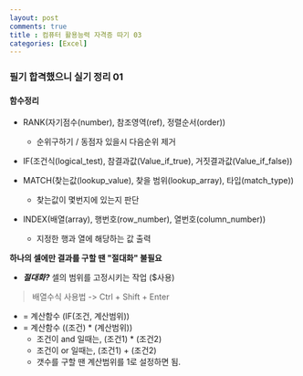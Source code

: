 ```yaml
---
layout: post
comments: true
title : 컴퓨터 활용능력 자격증 따기 03
categories: [Excel]
---
```


### 필기 합격했으니 실기 정리 01

#### 함수정리
- RANK(자기점수(number), 참조영역(ref), 정렬순서(order))
  * 순위구하기 / 동점자 있을시 다음순위 제거

- IF(조건식(logical_test), 참결과값(Value_if_true), 거짓결과값(Value_if_false))

- MATCH(찾는값(lookup_value), 찾을 범위(lookup_array), 타입(match_type))
  * 찾는값이 몇번지에 있는지 판단

- INDEX(배열(array), 행번호(row_number), 열번호(column_number))
  * 지정한 행과 열에 해당하는 값 출력

**하나의 셀에만 결과를 구할 땐 "절대화" 불필요**
  - _**절대화?**_ 셀의 범위를 고정시키는 작업 ($사용)


> 배열수식 사용법 -> Ctrl + Shift + Enter
  - = 계산함수 (IF(조건, 계산범위))
  - = 계산함수 ((조건) * (계산범위))
    * 조건이 and 일때는, (조건1) * (조건2)
    * 조건이 or 일때는, (조건1) + (조건2)
    * 갯수를 구할 땐 계산범위를 1로 설정하면 됨.
